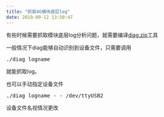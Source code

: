 ```yaml
---
title: "抓取4G模块底层log"
date: 2019-09-12 13:50:47
---
```


<p>有些时候需要抓取模块底层log分析问题，就需要编译<a href="http://openluat-luatcommunity.oss-cn-hangzhou.aliyuncs.com/attachment/20200609163652475_jlzE5eVm5d79dbc301ed8_diag.zip">diag.zip</a>工具</p><p>一般情况下diag能够自动识别到设备文件，只需要调用</p><pre>./diag logname</pre><p>就能抓取log。</p><p>也可以手动指定设备文件</p><pre>./diag logname - - /dev/ttyUSB2</pre><p>设备文件名视情况更改</p>